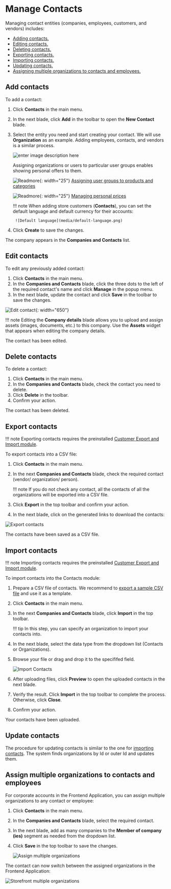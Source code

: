 ﻿# Manage Contacts

Managing contact entities (companies, employees, customers, and vendors) includes:

* [Adding contacts.](managing-contacts.md#adding-contacts)
* [Editing contacts.](managing-contacts.md#editing-contacts)
* [Deleting contacts.](managing-contacts.md#deleting-contacts)
* [Exporting contacts.](managing-contacts.md#export-contacts)
* [Importing contacts.](managing-contacts.md#import-contacts)
* [Updating contacts.](managing-contacts.md#import-contacts)
* [Assigning multiple organizations to contacts and employees.](managing-contacts.md#assign-multiple-organizations-to-contacts-and-employees)

## Add contacts

To add a contact:

1. Click **Contacts** in the main menu.
1. In the next blade, click **Add** in the toolbar to open the **New Contact** blade.
1. Select the entity you need and start creating your contact. We will use **Organization** as an example. Adding employees, contacts, and vendors is a similar process.

	![enter image description here](media/new_company_screen.png)

	Assigning organizations or users to particular user groups enables showing personal offers to them.

	![Readmore](media/readmore.png){: width="25"} [Assigning user groups to products and categories](../catalog-personalization/user-groups.md)
	
	![Readmore](media/readmore.png){: width="25"} [Managing personal prices](../pricing/adding-new-assignment.md)


	!!! note
		When adding store customers (**Contacts**), you can set the default language and default currency for their accounts:

		![Default language](media/default-language.png)

1. Click **Create** to save the changes.

The company appears in the **Companies and Contacts** list.

## Edit contacts

To edit any previously added contact:

1. Click **Contacts** in the main menu.
1. In the **Companies and Contacts** blade, click the three dots to the left of the required contact's name and click **Manage** in the popup menu. 
1. In the next blade, update the contact and click **Save** in the toolbar to save the changes.

![Edit contact](media/edit-contact.png){: width="650"}

!!! note
	Editing the **Company details** blade allows you to upload and assign assets (images, documents, etc.) to this company. Use the **Assets** widget that appears when editing the company details. 

The contact has been edited.

## Delete contacts

To delete a contact:

1. Click **Contacts** in the main menu.
1. In the **Companies and Contacts** blade, check the contact you need to delete. 
1. Click **Delete** in the toolbar.
1. Confirm your action.

The contact has been deleted.

## Export contacts

!!! note
	Exporting contacts requires the preinstalled [Customer Export and Import module](../customer-export-import/overview.md). 

To export contacts into a CSV file:

1. Click **Contacts** in the main menu.
1. In the next **Companies and Contacts** blade, check the required contact (vendor/ organization/ person).

	!!! note
		If you do not check any contact, all the contacts of all the organizations will be exported into a CSV file.

1. Click **Export** in the top toolbar and confirm your action.
1. In the next blade, click on the generated links to download the contacts:

![Export contacts](media/export-finished.png)

The contacts have been saved as a CSV file.

## Import contacts

!!! note
	Importing contacts requires the preinstalled [Customer Export and Import module](../customer-export-import/overview.md). 

To import contacts into the Contacts module:

1. Prepare a CSV file of contacts. We recommend to [export a sample CSV file](managing-contacts.md#export-contacts) and use it as a template.
1. Click **Contacts** in the main menu.
1. In the next **Companies and Contacts** blade, click **Import** in the top toolbar.

	!!! tip
		In this step, you can specify an organization to import your contacts into. 

1. In the next blade, select the data type from the dropdown list (Contacts or Organizations).
1. Browse your file or drag and drop it to the specififed field.

	![Import Contacts](media/import-contacts.png)

1. After uploading files, click **Preview** to open the uploaded contacts in the next blade.
1. Verify the result. Click **Import** in the top toolbar to complete the process. Otherwise, click **Close**.
1. Confirm your action.

Your contacts have been uploaded.

## Update contacts

The procedure for updating contacts is similar to the one for [importing contacts](managing-contacts.md#import-contacts). The system finds organizations by Id or outer Id and updates them. 

## Assign multiple organizations to contacts and employees

For corporate accounts in the Frontend Application, you can assign multiple organizations to any contact or employee:

1. Click **Contacts** in the main menu.
1. In the **Companies and Contacts** blade, select the required contact. 
1. In the next blade, add as many companies to the **Member of company (ies)** segment as needed from the dropdown list.
1. Click **Save** in the top toolbar to save the changes.

	![Assign multiple organizations](media/assign-multiple-organizatopns.png)

The contact can now switch between the assigned organizations in the Frontend Application:

![Storefront multiple organizations](media/storefront-multiple-organizations.png)
